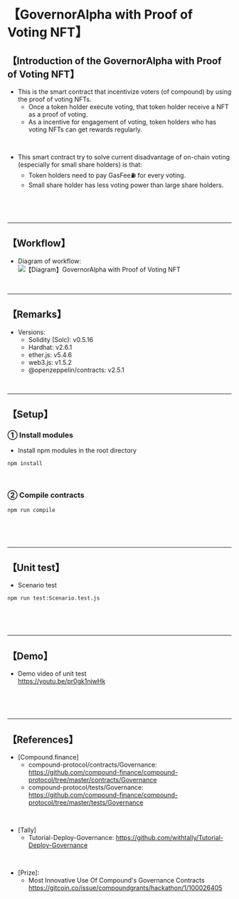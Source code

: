 # 【GovernorAlpha with Proof of Voting NFT】
## 【Introduction of the GovernorAlpha with Proof of Voting NFT】
- This is the smart contract that incentivize voters (of compound) by using the proof of voting NFTs. 
  - Once a token holder execute voting, that token holder receive a NFT as a proof of voting.
  - As a incentive for engagement of voting, token holders who has voting NFTs can get rewards regularly.

<br>

- This smart contract try to solve current disadvantage of on-chain voting (especially for small share holders) is that:
  - Token holders need to pay GasFee⛽️ for every voting.
  - Small share holder has less voting power than large share holders.

<br>

&nbsp;

***

## 【Workflow】
- Diagram of workflow: 
  ![【Diagram】GovernorAlpha with Proof of Voting NFT](https://user-images.githubusercontent.com/19357502/132271835-bae0f317-533b-40e9-9f7c-9613069066b9.jpg)

&nbsp;

***

## 【Remarks】
- Versions:
  - Solidity (Solc): v0.5.16
  - Hardhat: v2.6.1
  - ether.js: v5.4.6
  - web3.js: v1.5.2
  - @openzeppelin/contracts: v2.5.1

&nbsp;

***

## 【Setup】
### ① Install modules
- Install npm modules in the root directory
```
npm install
```

<br>

### ② Compile contracts
```
npm run compile
```

<br>

&nbsp;

***

## 【Unit test】
- Scenario test
```
npm run test:Scenario.test.js
```

<br>

&nbsp;

***

## 【Demo】
- Demo video of unit test  
  https://youtu.be/pr0gk1njwHk

<br>

&nbsp;

***

## 【References】
- [Compound.finance]
  - compound-protocol/contracts/Governance: https://github.com/compound-finance/compound-protocol/tree/master/contracts/Governance
  - compound-protocol/tests/Governance: https://github.com/compound-finance/compound-protocol/tree/master/tests/Governance

<br>

- [Tally]
  - Tutorial-Deploy-Governance: https://github.com/withtally/Tutorial-Deploy-Governance

<br>

- [Prize]: 
  - Most Innovative Use Of Compound's Governance Contracts  
    https://gitcoin.co/issue/compoundgrants/hackathon/1/100026405
